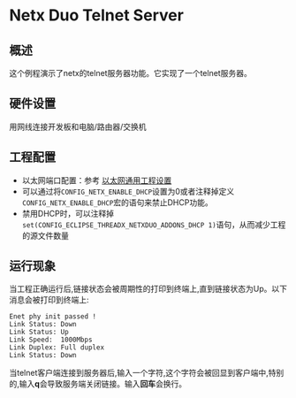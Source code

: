 # Netx Duo Telnet Server

## 概述

这个例程演示了netx的telnet服务器功能。它实现了一个telnet服务器。

## 硬件设置

用网线连接开发板和电脑/路由器/交换机

## 工程配置
- 以太网端口配置：参考 [以太网通用工程设置](../../../../lwip/doc/Ethernet_Common_Project_Settings_zh.md)
- 可以通过将`CONFIG_NETX_ENABLE_DHCP`设置为0或者注释掉定义`CONFIG_NETX_ENABLE_DHCP`宏的语句来禁止DHCP功能。
- 禁用DHCP时，可以注释掉`set(CONFIG_ECLIPSE_THREADX_NETXDUO_ADDONS_DHCP 1)`语句，从而减少工程的源文件数量

## 运行现象

当工程正确运行后,链接状态会被周期性的打印到终端上,直到链接状态为Up。以下消息会被打印到终端上:
```console
Enet phy init passed !
Link Status: Down
Link Status: Up
Link Speed:  1000Mbps
Link Duplex: Full duplex
Link Status: Down
```
当telnet客户端连接到服务器后,输入一个字符,这个字符会被回显到客户端中,特别的,输入**q**会导致服务端关闭链接。输入**回车**会换行。
